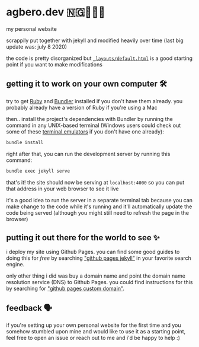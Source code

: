 # agbero.dev 🇳🇬👨🏿‍💻

my personal website 

scrappily put together with jekyll and modified heavily over time (last big update was: july 8 2020)

the code is pretty disorganized but [`_layouts/default.html`](https://github.com/Korede-TA/korede-ta.github.io/blob/master/_layouts/default.html) is a good starting point if you want to make modifications


## getting it to work on your own computer 🛠

try to get [Ruby](https://www.ruby-lang.org/en/) and [Bundler](https://bundler.io/) installed if you don't have them already. you probably already have a version of Ruby if you're using a Mac

then..
install the project's dependencies with Bundler by running the command in any UNIX-based terminal (Windows users could check out some of these [terminal emulators](https://www.puttygen.com/windows-terminal-emulators#:~:text=Mintty%20is%20an%20open%2Dsource,mintty%20is%20Cygwin's%20default%20terminal.) if you don't have one already):
```sh
bundle install
```

right after that, you can run the development server by running this command:
```sh
bundle exec jekyll serve
```

that's it! the site should now be serving at `localhost:4000` so you can put that address in your web browser to see it live

it's a good idea to run the server in a separate terminal tab because you can make change to the code while it's running and it'll automatically update the code being served (although you might still need to refresh the page in the browser)


## putting it out there for the world to see ✨

i deploy my site using Github Pages. you can find some good guides to doing this for _free_ by searching ["github pages jekyll"](https://duckduckgo.com/?q=github+pages+jekyll) in your favorite search engine. 

only other thing i did was buy a domain name and point the domain name resolution service (DNS) to Github Pages. you could find instructions for this by searching for ["github pages custom domain"](https://duckduckgo.com/?q=github+pages+custom+domain).


## feedback 🗣

if you're setting up your own personal website for the first time and you somehow stumbled upon mine and would like to use it as a starting point, feel free to open an issue or reach out to me and i'd be happy to help :)

